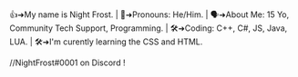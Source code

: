 👍➜My name is Night Frost.
| 👦➜Pronouns: He/Him.
| 🗣️➜About Me: 15 Yo, Community Tech Support, Programming.
| 🛠️➜Coding: C++, C#, JS, Java, LUA.
| 🛠️➜I'm curently learning the CSS and HTML.

//NightFrost#0001 on Discord !
